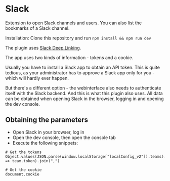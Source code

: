 # Slack

Extension to open Slack channels and users. You can also list the bookmarks of a Slack channel.

Installation: Clone this repository and run `npm install && npm run dev`

The plugin uses [Slack Deep Linking](https://api.slack.com/reference/deep-linking#open_a_channel).

The app uses two kinds of information - tokens and a cookie.

Usually you have to install a Slack app to obtain an API token. This is quite tedious, as your administrator
has to approve a Slack app only for you - which will hardly ever happen.

But there's a different option - the webinterface also needs to authenticate itself with the Slack backend. And
this is what this plugin also uses.
All data can be obtained when opening Slack in the browser, logging in and opening the dev console.

## Obtaining the parameters

* Open Slack in your browser, log in
* Open the dev console, then open the console tab
* Execute the following snippets:

```
# Get the tokens
Object.values(JSON.parse(window.localStorage["localConfig_v2"]).teams).map(team => team.token).join(",")

# Get the cookie
document.cookie
```

